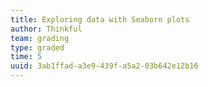 ```yaml
---
title: Exploring data with Seaborn plots
author: Thinkful
team: grading
type: graded
time: 5
uuid: 3ab1ffad-a3e9-439f-a5a2-03b642e12b16
---
```


<jupyter height="1000" notebook-name="numpy_and_pandas" course-code="DSBC" />